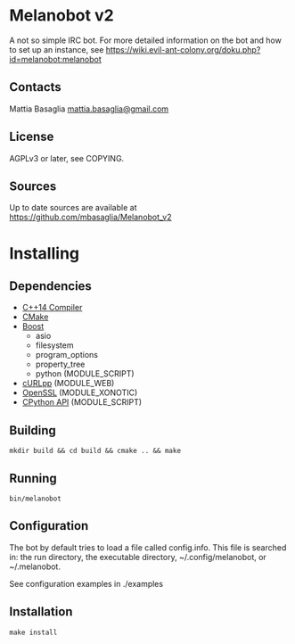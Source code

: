 Melanobot v2
============

A not so simple IRC bot.
For more detailed information on the bot and how to set up an instance,
see https://wiki.evil-ant-colony.org/doku.php?id=melanobot:melanobot

Contacts
--------
Mattia Basaglia <mattia.basaglia@gmail.com>


License
-------
AGPLv3 or later, see COPYING.


Sources
-------

Up to date sources are available at https://github.com/mbasaglia/Melanobot_v2

Installing
==========

Dependencies
------------

* [C++14 Compiler](http://en.cppreference.com/w/cpp/compiler_support)
* [CMake](http://www.cmake.org/)
* [Boost](http://www.boost.org/)
    * asio
    * filesystem
    * program_options
    * property_tree
    * python (MODULE_SCRIPT)
* [cURLpp](http://jpbarrette.github.io/curlpp/) (MODULE_WEB)
* [OpenSSL](http://openssl.org/) (MODULE_XONOTIC)
* [CPython API](https://www.python.org/) (MODULE_SCRIPT)

Building
--------

    mkdir build && cd build && cmake .. && make

Running
-------

    bin/melanobot

Configuration
-------------

The bot by default tries to load a file called config.info.
This file is searched in: the run directory,
the executable directory, ~/.config/melanobot, or ~/.melanobot.

See configuration examples in ./examples

Installation
------------

    make install
